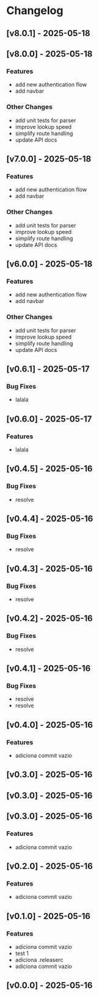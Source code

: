 # Changelog


## [v8.0.1] - 2025-05-18



## [v8.0.0] - 2025-05-18

### Features
- add new authentication flow
- add navbar

### Other Changes
- add unit tests for parser
- improve lookup speed
- simplify route handling
- update API docs



## [v7.0.0] - 2025-05-18

### Features
- add new authentication flow
- add navbar

### Other Changes
- add unit tests for parser
- improve lookup speed
- simplify route handling
- update API docs



## [v6.0.0] - 2025-05-18

### Features
- add new authentication flow
- add navbar

### Other Changes
- add unit tests for parser
- improve lookup speed
- simplify route handling
- update API docs



## [v0.6.1] - 2025-05-17

### Bug Fixes
- lalala



## [v0.6.0] - 2025-05-17

### Features
- lalala



## [v0.4.5] - 2025-05-16

### Bug Fixes
- resolve



## [v0.4.4] - 2025-05-16

### Bug Fixes
- resolve



## [v0.4.3] - 2025-05-16

### Bug Fixes
- resolve



## [v0.4.2] - 2025-05-16

### Bug Fixes
- resolve



## [v0.4.1] - 2025-05-16

### Bug Fixes
- resolve
- resolve



## [v0.4.0] - 2025-05-16

### Features
- adiciona commit vazio



## [v0.3.0] - 2025-05-16



## [v0.3.0] - 2025-05-16



## [v0.3.0] - 2025-05-16

### Features
- adiciona commit vazio



## [v0.2.0] - 2025-05-16

### Features
- adiciona commit vazio



## [v0.1.0] - 2025-05-16

### Features
- adiciona commit vazio
- test 1
- adiciona .releaserc
- adiciona commit vazio


## [v0.0.0] - 2025-05-16


